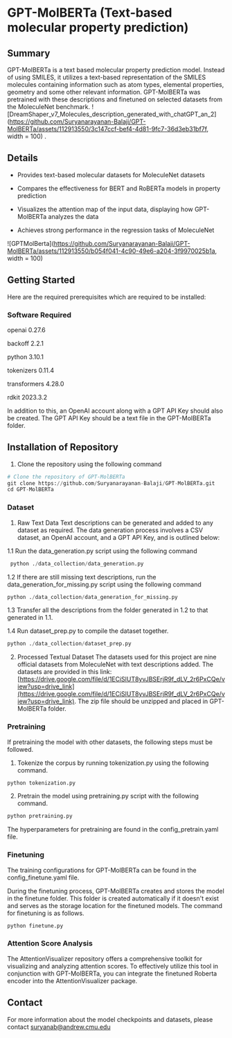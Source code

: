 # GPT-MolBERTa (Text-based molecular property prediction)

## Summary
GPT-MolBERTa is a text based molecular property prediction model. Instead of using SMILES, it utilizes a text-based representation of the SMILES molecules containing information such as atom types, elemental properties, geometry and some other relevant information. GPT-MolBERTa was pretrained with these descriptions and finetuned on selected datasets from the MoleculeNet benchmark. ![DreamShaper_v7_Molecules_description_generated_with_chatGPT_an_2](https://github.com/Suryanarayanan-Balaji/GPT-MolBERTa/assets/112913550/3c147ccf-bef4-4d81-9fc7-36d3eb31bf7f, width = 100)
.


## Details
* Provides text-based molecular datasets for MoleculeNet datasets

* Compares the effectiveness for BERT and RoBERTa models in property prediction

* Visualizes the attention map of the input data, displaying how GPT-MolBERTa analyzes the data

* Achieves strong performance in the regression tasks of MoleculeNet

![GPTMolBerta](https://github.com/Suryanarayanan-Balaji/GPT-MolBERTa/assets/112913550/b054f041-4c90-49e6-a204-3f9970025b1a, width = 100)

## Getting Started
Here are the required prerequisites which are required to be installed:

### Software Required 
openai 0.27.6 

backoff 2.2.1 

python 3.10.1 

tokenizers 0.11.4 

transformers 4.28.0 

rdkit 2023.3.2 

In addition to this, an OpenAI account along with a GPT API Key should also be created. The GPT API Key should be a text file in the GPT-MolBERTa folder.
## Installation of Repository

1. Clone the repository using the following command
```python
# Clone the repository of GPT-MolBERTa
git clone https://github.com/Suryanarayanan-Balaji/GPT-MolBERTa.git
cd GPT-MolBERTa
```
### Dataset
1. Raw Text Data
Text descriptions can be generated and added to any dataset as required. The data generation process involves a CSV dataset, an OpenAI account, and a GPT API Key, and is outlined below:

  1.1 Run the data_generation.py script using the following command
   ```python
    python ./data_collection/data_generation.py
   ```
  1.2 If there are still missing text descriptions, run the data_generation_for_missing.py script using the following command
   ```python
   python ./data_collection/data_generation_for_missing.py
   ```
  1.3 Transfer all the descriptions from the folder generated in 1.2 to that generated in 1.1.
  
  1.4 Run dataset_prep.py to compile the dataset together.
   ```python
   python ./data_collection/dataset_prep.py
   ```
2. Processed Textual Dataset
The datasets used for this project are nine official datasets from MoleculeNet with text descriptions added. The datasets are provided in this link: [https://drive.google.com/file/d/1ECiSlUT8yvJBSErjR9f_dLV_2r6PxCQe/view?usp=drive_link](https://drive.google.com/file/d/1ECiSlUT8yvJBSErjR9f_dLV_2r6PxCQe/view?usp=drive_link). The zip file should be unzipped and placed in GPT-MolBERTa folder.

### Pretraining
If pretraining the model with other datasets, the following steps must be followed.
1. Tokenize the corpus by running tokenization.py using the following command.
```python
python tokenization.py
```
2. Pretrain the model using pretraining.py script with the following command.
```python
python pretraining.py
```
The hyperparameters for pretraining are found in the config_pretrain.yaml file.

### Finetuning
The training configurations for GPT-MolBERTa can be found in the config_finetune.yaml file.

During the finetuning process, GPT-MolBERTa creates and stores the model in the finetune folder. This folder is created automatically if it doesn't exist and serves as the storage location for the finetuned models. The command for finetuning is as follows.

 ```python
 python finetune.py
 ```
### Attention Score Analysis
The AttentionVisualizer repository offers a comprehensive toolkit for visualizing and analyzing attention scores. To effectively utilize this tool in conjunction with GPT-MolBERTa, you can integrate the finetuned Roberta encoder into the AttentionVisualizer package.

## Contact
For more information about the model checkpoints and datasets, please contact suryanab@andrew.cmu.edu
